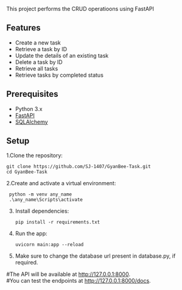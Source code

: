 This project performs the CRUD operatioons using FastAPI


## Features
- Create a new task
- Retrieve a task by ID
- Update the details of an existing task
- Delete a task by ID
- Retrieve all tasks
- Retrieve tasks by completed status


## Prerequisites
- Python 3.x
- [FastAPI](https://fastapi.tiangolo.com/)
- [SQLAlchemy](https://www.sqlalchemy.org/)

## Setup

1.Clone the repository:

    git clone https://github.com/SJ-1407/GyanBee-Task.git  
    cd GyanBee-Task  
   
2.Create and activate a virtual environment:  

     python -m venv any_name     
     .\any_name\Scripts\activate   
  
3. Install dependencies:   

       pip install -r requirements.txt

5.  Run the app:    

        uvicorn main:app --reload

7. Make sure to change the database url present in database.py, if required.

#The API will be available at http://127.0.0.1:8000.   
#You can test the endpoints at http://127.0.0.1:8000/docs.
